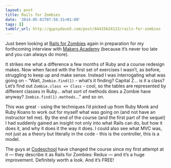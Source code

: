 ```yaml
---
layout: post
title: Rails for Zombies
date: '2014-05-01T07:56:31+01:00'
tags: []
tumblr_url: http://gypsydave5.com/post/84415624123/rails-for-zombies
---
```

Just been looking at [Rails for Zombies][RFZ] again in preparation for my forthcoming interview with [Makers Academy][MA] (because it’s never too late and you can always do more).

It strikes me what a difference a few months of Ruby and a course redesign makes. Now when faced with the first set of exercises I wasn’t, as before, struggling to keep up and make sense. Instead I was interrogating what was going on - “Wait, `Zombie.find(1)` - what’s it finding? Capital Z… is it a class? Let’s find out `Zombie.class => Class`  - cool, so the tables are represented by different classes in Ruby… what sort of methods does a Zombie have anyway? `Zombie.find(1).methods`…” and so on.

This was great - using the techniques I’d picked up from Ruby Monk and Ruby Koans to work out for myself what was going on (and not have an instructor tell me). By the end of the course (and the first part of the sequel) I had suddenly gained an insight not only into what Rails can do, but how it does it, and why it does it the way it does. I could also see what MVC was, not just as a theory but literally in the code - this is the controller, this is a model.

The guys at [Codeschool][CS] have changed the course since my first attempt at it — they describe it as Rails for Zombies: Redux — and it’s a huge improvement. Definitely worth a look. And it’s FREE!

[CS]: https://www.codeschool.com/
[RFZ]: http://railsforzombies.org/
[MA]: http://railsforzombies.org/
